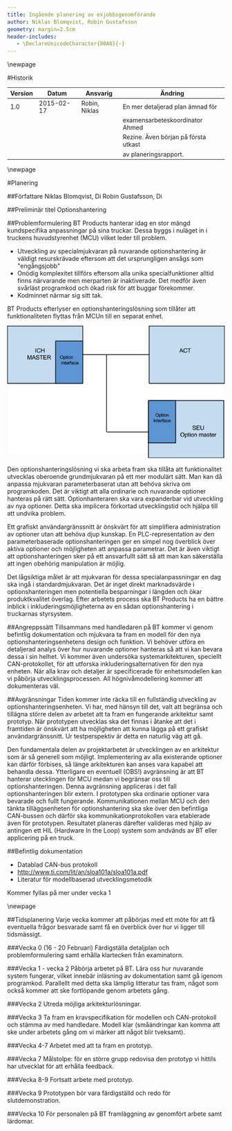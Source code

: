 ```yaml
---
title: Ingående planering av exjobbsgenomförande
author: Niklas Blomqvist, Robin Gustafsson
geometry: margin=2.5cm
header-includes:
   - \DeclareUnicodeCharacter{00A0}{~}
---
```



\newpage


#Historik

| Version | Datum      | Ansvarig      | Ändring                               |
|---------|------------|---------------|---------------------------------------|
| 1.0     | 2015-02-17 | Robin, Niklas | En mer detaljerad plan ämnad för      |
|         |            |               | examensarbeteskoordinator Ahmed       |
|         |            |               | Rezine. Även början på första utkast  |
|         |            |               | av planeringsrapport.                 |

\newpage

#Planering

##Författare
Niklas Blomqvist, Di
Robin Gustafsson, Di

##Preliminär titel
Optionshantering

##Problemformulering
BT Products hanterar idag en stor mängd kundspecifika anpassningar på sina
truckar. Dessa byggs i nuläget in i truckens huvudstyrenhet (MCU) vilket leder
till problem.

 * Utveckling av specialmjukvaran på nuvarande optionshantering är väldigt
   resurskrävade eftersom att det ursprungligen ansågs som "engångsjobb"
 * Onödig komplexitet tillförs eftersom alla unika specialfunktioner alltid
   finns närvarande men merparten är inaktiverade. Det medför även svårläst
   programkod och ökad risk för att buggar förekommer.
 * Kodminnet närmar sig sitt tak.

BT Products efterlyser en optionshanteringslösning som tillåter att
funktionaliteten flyttas från MCUn till en separat enhet.

![](img/plan_1.png)

Den optionshanteringslösning vi ska arbeta fram ska tillåta att funktionalitet
utvecklas oberoende grundmjukvaran på ett mer modulärt sätt.
Man kan då anpassa mjukvaran parameterbaserat utan att behöva skriva om
programkoden. Det är viktigt att alla ordinarie och nuvarande optioner hanteras
på rätt sätt. Optionhanteraren ska vara expanderbar vid utveckling av nya
optioner. Detta ska implicera förkortad utvecklingstid och hjälpa till att
undvika problem.

Ett grafiskt användargränssnitt är önskvärt för att simplifiera administration
av optioner utan att behöva djup kunskap. En PLC-representation av den
parameterbaserade optionshanteringen ger en simpel nog överblick över aktiva
optioner och möjligheten att anpassa parametrar. Det är även viktigt att
optionshanteringen sker på ett ansvarfullt sätt så att man kan säkerställa att
ingen obehörig manipulation är möjlig.

Det lågsiktiga målet är att mjukvaran för dessa specialanpassningar en dag ska
ingå i standardmjukvaran. Det är inget direkt marknadsvärde i optionshanteringen
men potentiella besparningar i längden och ökar produktkvalitet överlag.
Efter arbetets process ska BT Products ha en bättre inblick i
inkluderingsmöjligheterna av en sådan optionshantering i truckarnas styrsystem.

##Angreppssätt
Tillsammans med handledaren på BT kommer vi genom befintlig dokumentation och
mjukvara ta fram en modell för den nya optionshanteringsenhetens design och
funktion. Vi behöver utföra en detaljerad analys över hur nuvarande optioner
hanteras så att vi kan bevara dessa i sin helhet. Vi kommer även undersöka
systemarkitekturen, speciellt CAN-protokollet, för att utforska
inkluderingsalternativen för den nya enheten. När alla krav och detaljer är
specificerade för enhetsmodellen kan vi påbörja utvecklingsprocessen.
All högnivåmodellering kommer att dokumenteras väl.

##Avgränsningar
Tiden kommer inte räcka till en fullständig utveckling av
optionshanteringsenheten.
Vi har, med hänsyn till det, valt att begränsa och tillägna större delen av
arbetet att ta fram en fungerande arkitektur samt prototyp. När prototypen
utvecklas ska det finnas i åtanke att det i framtiden är önskvärt att ha
möjligheten att kunna lägga på ett grafiskt användargränssnitt.
Ur testperspektiv är detta en naturlig väg att gå.

Den fundamentala delen av projektarbetet är utvecklingen av en arkitektur
som är så generell som möjligt. Implementering av alla existerande optioner
kan därför förbises, så länge arkitekturen kan anses vara kapabel att behandla
dessa. Ytterligare en eventuell (OBS!) avgränsning är att BT hanterar
utecklingen för MCU medan vi begränsar oss till optionshanteringen.
Denna avgränsning appliceras i det fall optionshanteringen blir extern.
I prototypen ska ordinarie optioner vara bevarade och fullt fungerande.
Kommunikationen mellan MCU och den tänkta tilläggsenheten för optionshantering
ska ske över den befintliga CAN-bussen och därför ska kommunikationprotokollen
vara etablerade även för prototypen. Resultatet planeras därefter valideras med
hjälp av antingen ett HIL (Hardware In the Loop) system som andvänds av BT eller
applicering på en truck.

##Befintlig dokumentation

 - Datablad CAN-bus protokoll
 - http://www.ti.com/lit/an/sloa101a/sloa101a.pdf
 - Literatur för modellbaserad utvecklingsmetodik

Kommer fyllas på mer under vecka 1

\newpage

##Tidsplanering
Varje vecka kommer att påbörjas med ett möte för att få eventuella frågor
besvarade samt få en överblick över hur vi ligger till tidsmässigt.

###Vecka 0 (16 - 20 Februari)
Färdigställa detaljplan och problemformulering samt erhålla klartecken från
examinatorn.

###Vecka 1 - vecka 2
Påbörja arbetet på BT.
Lära oss hur nuvarande system fungerar, vilket innebär inläsning av
dokumentation samt gå igenom programkod. Parallellt med detta ska lämplig
litteratur tas fram, något som också kommer att ske fortlöpande genom arbetets
gång.

###Vecka 2
Utreda möjliga arkitekturlösningar.

###Vecka 3
Ta fram en kravspecifikation för modellen och CAN-protokoll och stämma av med
handledare. Modell klar (småändringar kan komma att ske under arbetets gång om
vi märker att något blir tveksamt).

###Vecka 4-7
Arbetet med att ta fram en prototyp.

###Vecka 7
Målstolpe: för en större grupp redovisa den prototyp vi hittils har utvecklat
för att erhålla feedback.

###Vecka 8-9
Fortsatt arbete med prototyp.

###Vecka 9
Prototypen bör vara färdigställd och redo för slutdemonstration.

###Vecka 10
För personalen på BT framläggning av genomfört arbete samt lärdomar.